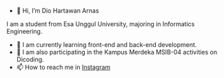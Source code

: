 - 👋 Hi, I’m Dio Hartawan Arnas

I am a student from Esa Unggul University, majoring in Informatics Engineering.

- 🌱 I am currently learning front-end and back-end development.
- 💞️ I am also participating in the Kampus Merdeka MSIB-04 activities on Dicoding.
- 📫 How to reach me in
<a href="https://www.instagram.com/diohrtwnarns/" target="_blank">Instagram</a>

<!---
diohrtwn/diohrtwn is a ✨ special ✨ repository because its `README.md` (this file) appears on your GitHub profile.
You can click the Preview link to take a look at your changes.
--->
